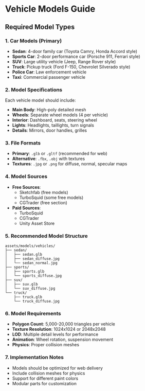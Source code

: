 # Vehicle Models Guide

## Required Model Types

### 1. Car Models (Primary)
- **Sedan**: 4-door family car (Toyota Camry, Honda Accord style)
- **Sports Car**: 2-door performance car (Porsche 911, Ferrari style)
- **SUV**: Large utility vehicle (Jeep, Range Rover style)
- **Truck**: Pickup truck (Ford F-150, Chevrolet Silverado style)
- **Police Car**: Law enforcement vehicle
- **Taxi**: Commercial passenger vehicle

### 2. Model Specifications
Each vehicle model should include:
- **Main Body**: High-poly detailed mesh
- **Wheels**: Separate wheel models (4 per vehicle)
- **Interior**: Dashboard, seats, steering wheel
- **Lights**: Headlights, taillights, turn signals
- **Details**: Mirrors, door handles, grilles

### 3. File Formats
- **Primary**: `.glb` or `.gltf` (recommended for web)
- **Alternative**: `.fbx`, `.obj` with textures
- **Textures**: `.jpg` or `.png` for diffuse, normal, specular maps

### 4. Model Sources
- **Free Sources**: 
  - Sketchfab (free models)
  - TurboSquid (some free models)
  - CGTrader (free section)
- **Paid Sources**:
  - TurboSquid
  - CGTrader
  - Unity Asset Store

### 5. Recommended Model Structure
```
assets/models/vehicles/
├── sedan/
│   ├── sedan.glb
│   ├── sedan_diffuse.jpg
│   └── sedan_normal.jpg
├── sports/
│   ├── sports.glb
│   └── sports_diffuse.jpg
├── suv/
│   ├── suv.glb
│   └── suv_diffuse.jpg
└── truck/
    ├── truck.glb
    └── truck_diffuse.jpg
```

### 6. Model Requirements
- **Polygon Count**: 5,000-20,000 triangles per vehicle
- **Texture Resolution**: 1024x1024 or 2048x2048
- **LOD**: Multiple detail levels for performance
- **Animation**: Wheel rotation, suspension movement
- **Physics**: Proper collision meshes

### 7. Implementation Notes
- Models should be optimized for web delivery
- Include collision meshes for physics
- Support for different paint colors
- Modular parts for customization 